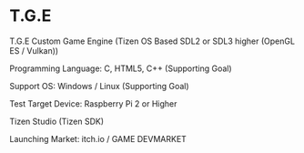 # T.G.E
T.G.E Custom Game Engine (Tizen OS Based SDL2 or SDL3 higher (OpenGL ES / Vulkan))

Programming Language: C, HTML5, C++ (Supporting Goal)

Support OS: Windows / Linux (Supporting Goal)

Test Target Device: Raspberry Pi 2 or Higher

Tizen Studio (Tizen SDK)

Launching Market: itch.io / GAME DEVMARKET
